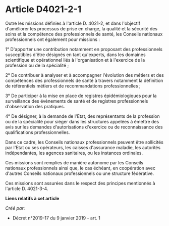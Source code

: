 # Article D4021-2-1

Outre les missions définies à l'article D. 4021-2, et dans l'objectif d'améliorer les processus de prise en charge, la
qualité et la sécurité des soins et la compétence des professionnels de santé, les Conseils nationaux professionnels ont
également pour missions :

1° D'apporter une contribution notamment en proposant des professionnels susceptibles d'être désignés en tant qu'experts,
dans les domaines scientifique et opérationnel liés à l'organisation et à l'exercice de la profession ou de la spécialité ;

2° De contribuer à analyser et à accompagner l'évolution des métiers et des compétences des professionnels de santé à travers
notamment la définition de référentiels métiers et de recommandations professionnelles ;

3° De participer à la mise en place de registres épidémiologiques pour la surveillance des évènements de santé et de
registres professionnels d'observation des pratiques.

4° De désigner, à la demande de l'Etat, des représentants de la profession ou de la spécialité pour siéger dans les
structures appelées à émettre des avis sur les demandes d'autorisations d'exercice ou de reconnaissance des qualifications
professionnelles.

Dans ce cadre, les Conseils nationaux professionnels peuvent être sollicités par l'Etat ou ses opérateurs, les caisses
d'assurance maladie, les autorités indépendantes, les agences sanitaires, ou les instances ordinales.

Ces missions sont remplies de manière autonome par les Conseils nationaux professionnels ainsi que, le cas échéant, en
coopération avec d'autres Conseils nationaux professionnels ou une structure fédérative.

Ces missions sont assurées dans le respect des principes mentionnés à l'article D. 4021-3-4.

**Liens relatifs à cet article**

_Créé par_:

  - Décret n°2019-17 du 9 janvier 2019 - art. 1
